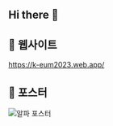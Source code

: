 ## Hi there 👋

## 🔗 웹사이트
https://k-eum2023.web.app/

## 🔖 포스터
![알파 포스터](https://github.com/EUM-kmu/.github/assets/102743371/7d909412-70bc-4170-9ede-badd73f0f0dd)


<!--

**Here are some ideas to get you started:**

🙋‍♀️ A short introduction - what is your organization all about?
🌈 Contribution guidelines - how can the community get involved?
👩‍💻 Useful resources - where can the community find your docs? Is there anything else the community should know?
🍿 Fun facts - what does your team eat for breakfast?
🧙 Remember, you can do mighty things with the power of [Markdown](https://docs.github.com/github/writing-on-github/getting-started-with-writing-and-formatting-on-github/basic-writing-and-formatting-syntax)
-->

